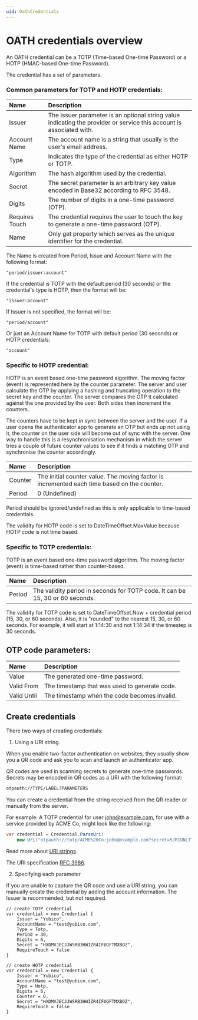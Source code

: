```yaml
---
uid: OathCredentials
---
```


<!-- Copyright 2021 Yubico AB

Licensed under the Apache License, Version 2.0 (the "License");
you may not use this file except in compliance with the License.
You may obtain a copy of the License at

    http://www.apache.org/licenses/LICENSE-2.0

Unless required by applicable law or agreed to in writing, software
distributed under the License is distributed on an "AS IS" BASIS,
WITHOUT WARRANTIES OR CONDITIONS OF ANY KIND, either express or implied.
See the License for the specific language governing permissions and
limitations under the License. -->

# OATH credentials overview

An OATH credential can be a TOTP (Time-based One-time Password) or a HOTP (HMAC-based One-time Password).

The credential has a set of parameters.

### Common parameters for TOTP and HOTP credentials:

| Name | Description |
| :--- | :--- |
| Issuer | The issuer parameter is an optional string value indicating the provider or service this account is associated with. |
| Account Name | The account name is a string that usually is the user's email address. |
| Type | Indicates the type of the credential as either HOTP or TOTP. |
| Algorithm | The hash algorithm used by the credential. |
| Secret | The secret parameter is an arbitrary key value encoded in Base32 according to RFC 3548. |
| Digits | The number of digits in a one-time password (OTP). |
| Requires Touch | The credential requires the user to touch the key to generate a one-time password (OTP). |
| Name | Only get property which serves as the unique identifier for the credential. |

The Name is created from Period, Issue and Account Name with the following format:

```
"period/issuer:account"
```

If the credential is TOTP with the default period (30 seconds) or the credential's type is HOTP, then the format will be:

```
"issuer:account"
```

If Issuer is not specified, the format will be:

```
"period/account"
```

Or just an Account Name for TOTP with default period (30 seconds) or HOTP credentials:

```
"account"
```

### Specific to HOTP credential:

HOTP is an event based one-time password algorithm. The moving factor (event) is represented here by the counter parameter. The server and user calculate the OTP by applying a hashing and truncating operation to the secret key and the counter. The server compares the OTP it calculated against the one provided by the user. Both sides then increment the counters.

The counters have to be kept in sync between the server and the user. If a user opens the authenticator app to generate an OTP but ends up not using it, the counter on the user side will become out of sync with the server. One way to handle this is a resynchronisation mechanism in which the server tries a couple of future counter values to see if it finds a matching OTP and synchronise the counter accordingly.

| Name | Description |
| :--- | :--- |
| Counter | The initial counter value. The moving factor is incremented each time based on the counter. |
| Period | 0 (Undefined) |

Period should be ignored/undefined as this is only applicable to time-based credentials.

The validity for HOTP code is set to DateTimeOffset.MaxValue because HOTP code is not time based.

### Specific to TOTP credentials:

TOTP is an event based one-time password algorithm. The moving factor (event) is time-based rather than counter-based.

| Name | Description |
| :--- | :--- |
| Period | The validity period in seconds for TOTP code. It can be 15, 30 or 60 seconds. |

The validity for TOTP code is set to DateTimeOffset.Now + credential period (15, 30, or 60 seconds). Also, it is "rounded" to the nearest 15, 30, or 60 seconds. For example, it will start at 1:14:30 and not 1:14:34 if the timestep is 30 seconds.

## OTP code parameters:

| Name | Description |
| :--- | :--- |
| Value | The generated one-time password. |
| Valid From | The timestamp that was used to generate code. |
| Valid Until | The timestamp when the code becomes invalid. |

## Create credentials

There two ways of creating credentials:

1. Using a URI string.

When you enable two-factor authentication on websites, they usually show you a QR code and ask you to scan and launch an authenticator app.

QR codes are used in scanning secrets to generate one-time passwords. Secrets may be encoded in QR codes as a URI with the following format:

```txt
otpauth://TYPE/LABEL?PARAMETERS
```

You can create a credential from the string received from the QR reader or manually from the server.

For example: A TOTP credential for user john@example.com, for use with a service provided by ACME Co, might look like the following:

```csharp
var credential = Credential.ParseUri(
    new Uri("otpauth://totp/ACME%20Co:john@example.com?secret=5JRIUNLTT3URLTR7CLZOTM4P2GFGB3RY&issuer=ACME%20Co&algorithm=SHA1&digits=6&period=30"));
```

Read more about [URI strings](./uri-string-format.md).

The URI specification [RFC 3986](https://datatracker.ietf.org/doc/html/rfc3986).

2. Specifying each parameter

If you are unable to capture the QR code and use a URI string, you can manually create the credential by adding the account information. The Issuer is recommended, but not required.

```
// create TOTP credential
var credential = new Credential {
    Issuer = "Yubico",
    AccountName = "test@yubico.com",
    Type = Totp,
    Period = 30,
    Digits = 6,
    Secret = "HXDMVJECJJWSRB3HWIZR4IFUGFTMXBOZ",
    RequireTouch = false
}

// create HOTP credential
var credential = new Credential {
    Issuer = "Yubico",
    AccountName = "test@yubico.com",
    Type = Hotp,
    Digits = 6,
    Counter = 0,
    Secret = "HXDMVJECJJWSRB3HWIZR4IFUGFTMXBOZ",
    RequireTouch = false
}
```
